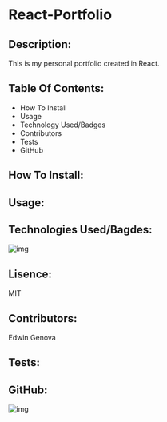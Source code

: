 # React-Portfolio
## Description: 
This is my personal portfolio created in React.
## Table Of Contents:
* How To Install
* Usage
* Technology Used/Badges
* Contributors
* Tests
* GitHub
## How To Install: 

## Usage:

## Technologies Used/Bagdes: 
![img](https://img.shields.io/badge/React-used-red)
## Lisence:  
MIT
## Contributors:
Edwin Genova
## Tests:

## GitHub: 
![img](https://avatars0.githubusercontent.com/u/21047601?v=4)
